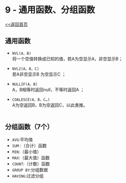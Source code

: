 # **9 - 通用函数、分组函数**
[<<返回首页](database/Oracle.md)


## 通用函数
* `NVL(A，B)`  
将一个空值转换成已知的值，若A为空显示A，非空显示B；  

* `NVL2(A，B，C)`   
若A非空显示B 为空显示C ；  

* `NULLIF(A，B)`  
A，B相等时返回null，不等时返回A ；  

* `COALESCE(A，B，C…)`  
A为空返回B，B为空返回C，以此类推。  
​

## 分组函数（7个）
* `AVG`:平均值  
* `SUM` :（合计）函数  
* `MIN`:（最小值）  
* `MAX`:（最大值）函数  
* `COUNT`:（计数）函数  
* `GROUP BY`:分组数据  
* `HAVING`:过滤分组  
